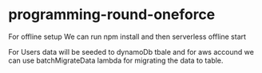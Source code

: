# programming-round-oneforce

For offline setup We can run npm install and then serverless offline start

For Users data will be seeded to dynamoDb tbale and for aws accound we can use batchMigrateData lambda for migrating the data to table.
